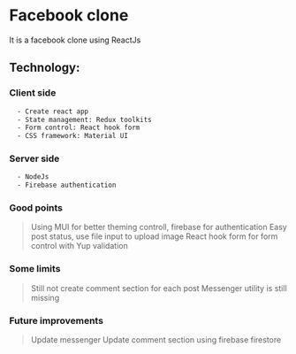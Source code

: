 # Facebook clone

It is a facebook clone using ReactJs


## Technology:

### Client side
```sh
  - Create react app
  - State management: Redux toolkits
  - Form control: React hook form
  - CSS framework: Material UI
```
### Server side
```sh
  - NodeJs
  - Firebase authentication
```
### Good points
> Using MUI for better theming controll, firebase for authentication
> Easy post status, use file input to upload image
> React hook form for form control with Yup validation
### Some limits
> Still not create comment section for each post
> Messenger utility is still missing
### Future improvements
> Update messenger
> Update comment section using firebase firestore
